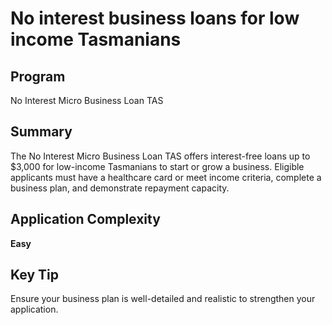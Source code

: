 # No interest business loans for low income Tasmanians
  
## Program
No Interest Micro Business Loan TAS

## Summary
The No Interest Micro Business Loan TAS offers interest-free loans up to $3,000 for low-income Tasmanians to start or grow a business. Eligible applicants must have a healthcare card or meet income criteria, complete a business plan, and demonstrate repayment capacity.

## Application Complexity
**Easy**

## Key Tip
Ensure your business plan is well-detailed and realistic to strengthen your application.
